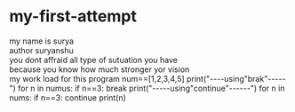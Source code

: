 # my-first-attempt
my name is surya 
<br>
author suryanshu
<br>
you dont affraid all type of sutuation you have
<br>
because you know how much stronger yor vision
<br>
my work load for this program 
num==[1,2,3,4,5]
print("----using\"brak\"-----")
for n in numus:
if n==3:
break
print("-----using\"continue\"------")
for n in nums:
if n==3:
continue
print(n)
